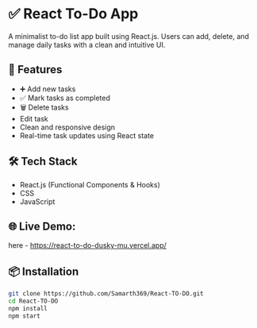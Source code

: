# ✅ React To-Do App

A minimalist to-do list app built using React.js. Users can add, delete, and manage daily tasks with a clean and intuitive UI.

## 🚀 Features

- ➕ Add new tasks
- ✅ Mark tasks as completed
- 🗑️ Delete tasks
- Edit task
- Clean and responsive design
- Real-time task updates using React state

## 🛠 Tech Stack

- React.js (Functional Components & Hooks)
- CSS
- JavaScript

## 🌐 Live Demo:
here - https://react-to-do-dusky-mu.vercel.app/

## 📦 Installation

```bash
git clone https://github.com/Samarth369/React-TO-DO.git
cd React-TO-DO
npm install
npm start
